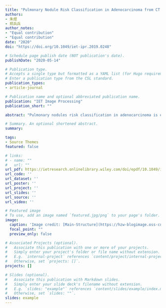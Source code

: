 ```yaml
---
title: "Pulmonary Nodule Risk Classification in Adenocarcinoma from CT Images Using Deep CNN with Scale Transfer Module"
authors:
- 朱煜
- 郑兵兵
author_notes:
- "Equal contribution"
- "Equal contribution"
date: "2020"
doi: "https://doi.org/10.1049/iet-ipr.2019.0248"

# Schedule page publish date (NOT publication's date).
publishDate: "2020-05-14"

# Publication type.
# Accepts a single type but formatted as a YAML list (for Hugo requirements).
# Enter a publication type from the CSL standard.
publication_types:
- article-journal

# Publication name and optional abbreviated publication name.
publication: "IET Image Processing"
publication_short: ""

abstract: "Pulmonary nodules risk classification in adenocarcinoma is essential for early detection of lung cancer and clinicaltreatment decision. Improving the level of early diagnosis and the identification of small lung adenocarcinoma has been alwaysan important topic for imaging studies. In this study, the authors propose a deep convolutional neural network (CNN) with scale-transfer module (STM) and incorporate multi-feature fusion operation, named STM-Net. This network can amplify small targetsand adapt to different resolution images. The evaluation data were obtained from the computed tomography (CT) databaseprovided by Zhongshan Hospital Fudan University (ZSDB). All data have a pathological label and their lung adenocarcinomasrisk  are  classified  into  four  categories:  atypical  adenomatous  hyperplasia,  adenocarcinoma  in  situ,  minimally  invasiveadenocarcinoma, and invasive adenocarcinoma. The authors’ deep learning network STM-Net was trained and tested for therisk stage prediction. The accuracy and the average area under the receiver operating characteristic curve achieved by theirmethod are 95.455% and 0.987 for the ZSDB dataset. The experimental results show that STM-Net largely boosts classificationaccuracy on the pulmonary nodules classification compared with state-of-the-art approaches. The proposed method will be aneffective auxiliary to help physicians diagnosis pulmonary nodules risk classification in adenocarcinoma in early-stage."

# Summary. An optional shortened abstract.
summary: 

tags:
- Source Themes
featured: false

# links:
# - name: ""
#   url: ""
url_pdf: https://ietresearch.onlinelibrary.wiley.com/doi/epdf/10.1049/iet-ipr.2019.0248
url_code: ''
url_dataset: ''
url_poster: ''
url_project: ''
url_slides: ''
url_source: ''
url_video: ''

# Featured image
# To use, add an image named `featured.jpg/png` to your page's folder. 
image:
  caption: 'Image credit: [Main-Structure](https://hzw-blogimage.oss-cn-shanghai.aliyuncs.com/812-lab/20231120205701.png)'
  focal_point: ""
  preview_only: false

# Associated Projects (optional).
#   Associate this publication with one or more of your projects.
#   Simply enter your project's folder or file name without extension.
#   E.g. `internal-project` references `content/project/internal-project/index.md`.
#   Otherwise, set `projects: []`.
projects: []

# Slides (optional).
#   Associate this publication with Markdown slides.
#   Simply enter your slide deck's filename without extension.
#   E.g. `slides: "example"` references `content/slides/example/index.md`.
#   Otherwise, set `slides: ""`.
slides: example
---
```

